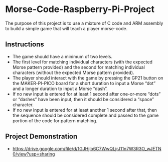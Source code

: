 # Morse-Code-Raspberry-Pi-Project


The purpose of this project is to use a mixture of C code and ARM assembly to build a simple game that will teach a player morse-code.

## Instructions
* The game should have a minimum of two levels.
* The first level for matching individual characters (with the expected Morse pattern provided) and the second for matching individual characters (without the expected Morse pattern provided).
* The player should interact with the game by pressing the GP21 button on the MAKER-PI-PICO board for a short duration to input a Morse “dot” and a longer duration to input a Morse “dash”. 
* If no new input is entered for at least 1 second after one-or-more “dots” or “dashes” have been input, then it should be considered a “space” character. 
* If no new input is entered for at least another 1 second after that, then the sequence should be considered complete and passed to the game portion of the code for pattern matching.  


## Project Demonstration
* https://drive.google.com/file/d/1GJHjib6C7WwQLjrJ11n7W3R3O_wJETN0/view?usp=sharing
